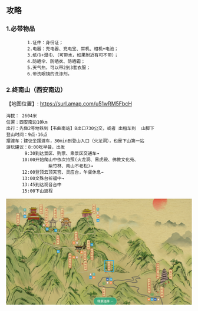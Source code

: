 ## 攻略

 ### 1.必带物品
```text
        1.证件：身份证；
        2.电器：充电器、充电宝、耳机、相机+电池；
        3.纸巾+湿巾、（可带水，如果附近有可不带）；
        4.防晒伞、防晒衣、防晒霜；
        5.天气热，可以带2到3套衣服；
        6.带洗眼镜的洗涤剂。
```

###  2.终南山（西安南边）
【地图位置】: https://surl.amap.com/u51wRM5FbcH 
```text
海拔： 2604米
位置：西安南边10km 
出行：先做2号地铁到【韦曲南站】B出口730公交，或者 出租车到  山脚下
登山时间：9点-16点     
摆渡车：建议坐摆渡车，30min到登山入口（火龙洞），也是下山第一站
游玩建议：8:00吃早餐，出发
       9:30到达景区、购票、乘景区交通车→
      10:00开始爬山中依次拍照(火龙洞、黑虎殿、佛教文化苑、
                紫竹林、南山不老松)→
      12:00登顶云顶天宫、灵应台，午餐休息→
      13:00文殊台祈福中→
      13:45到达观音台中
      15:00下山返程
```
![山上地图](README_IMAGE/002.png)

